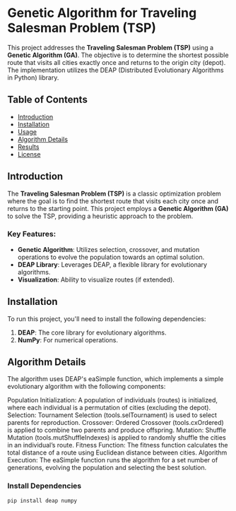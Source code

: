 # Genetic Algorithm for Traveling Salesman Problem (TSP)

This project addresses the **Traveling Salesman Problem (TSP)** using a **Genetic Algorithm (GA)**. The objective is to determine the shortest possible route that visits all cities exactly once and returns to the origin city (depot). The implementation utilizes the DEAP (Distributed Evolutionary Algorithms in Python) library.

## Table of Contents

- [Introduction](#introduction)
- [Installation](#installation)
- [Usage](#usage)
- [Algorithm Details](#algorithm-details)
- [Results](#results)
- [License](#license)

## Introduction

The **Traveling Salesman Problem (TSP)** is a classic optimization problem where the goal is to find the shortest route that visits each city once and returns to the starting point. This project employs a **Genetic Algorithm (GA)** to solve the TSP, providing a heuristic approach to the problem.

### Key Features:
- **Genetic Algorithm**: Utilizes selection, crossover, and mutation operations to evolve the population towards an optimal solution.
- **DEAP Library**: Leverages DEAP, a flexible library for evolutionary algorithms.
- **Visualization**: Ability to visualize routes (if extended).

## Installation

To run this project, you'll need to install the following dependencies:

1. **DEAP**: The core library for evolutionary algorithms.
2. **NumPy**: For numerical operations.

## Algorithm Details
The algorithm uses DEAP's eaSimple function, which implements a simple evolutionary algorithm with the following components:

Population Initialization: A population of individuals (routes) is initialized, where each individual is a permutation of cities (excluding the depot).
Selection: Tournament Selection (tools.selTournament) is used to select parents for reproduction.
Crossover: Ordered Crossover (tools.cxOrdered) is applied to combine two parents and produce offspring.
Mutation: Shuffle Mutation (tools.mutShuffleIndexes) is applied to randomly shuffle the cities in an individual’s route.
Fitness Function: The fitness function calculates the total distance of a route using Euclidean distance between cities.
Algorithm Execution: The eaSimple function runs the algorithm for a set number of generations, evolving the population and selecting the best solution.

### Install Dependencies

```bash
pip install deap numpy

